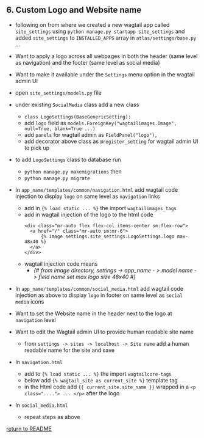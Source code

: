## 6. Custom Logo and Website name
  - following on from where we created a new wagtail app called `site_settings` using `python manage.py startapp site_settings` and added `site_settings` to `INSTALLED_APPS` array in `atlas/settings/base.py` ...

  - Want to apply a logo across all webpages in both the header (same level as navigation) and the footer (same level as social media)

  - Want to make it available under the `Settings` menu option in the wagtail admin UI
  - open `site_settings/models.py` file
  - under existing `SocialMedia` class add a new class
    - `class LogoSettings(BaseGenericSetting):`
    - add `logo` field as `models.ForeignKey("wagtailimages.Image", null=True, blank=True ...)`
    - add `panels` for wagtail admin as `FieldPanel("logo"),`
    - add decorator above class as `@register_setting` for wagtail admin UI to pick up
  - to add `LogoSettings` class to database run
    - `python manage.py makemigrations` then
    - `python manage.py migrate`

  - In `app_name/templates/common/navigation.html` add wagtail code injection to display `logo` on same level as `navigation` links 
    - add in `{% load static ... %}` the import `wagtailimages_tags`
    - add in wagtail injection of the logo to the html code
      ``` 
      <div class="mr-auto flex flex-col items-center sm:flex-row">
        <a href="/" class="mr-auto sm:mr-6">
            {% image settings.site_settings.LogoSettings.logo max-48x40 %}
        </a>
      </div>
    - wagtail injection code means
      - *{# from image directory, settings -> app_name - > model name -> field name set max logo size 48x40 #}*
      
  - In `app_name/templates/common/social_media.html` add wagtail code injection as above to display `logo` in footer on same level as `social media` icons
  - Want to set the Website name in the header next to the logo at `navigation` level
  - Want to edit the Wagtail admin UI to provide human readable site name
    - from `settings -> sites -> localhost -> Site name` add a human readable name for the site and save
  - In `navigation.html` 
    - add to `{% load static ... %}` the import `wagtailcore-tags`
    - below add `{% wagtail_site as current_site %}` template tag
    - in the Html code add `{{ current_site.site_name }}` wrapped in a `<p class="...."> ... </p>` after the logo
  - In `social_media.html`
    - repeat steps as above

[return to README](README.md#course)
